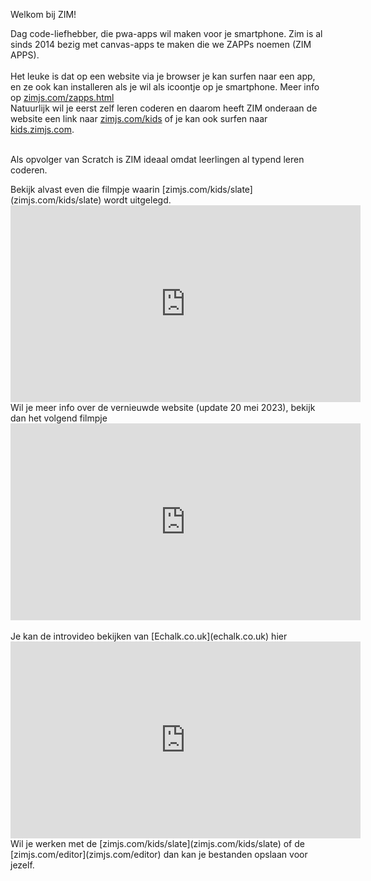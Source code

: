 Welkom bij ZIM!


Dag code-liefhebber, die pwa-apps wil maken voor je smartphone.
Zim is al sinds 2014 bezig met canvas-apps te maken die we ZAPPs noemen (ZIM APPS).
  <br><br>
Het leuke is dat op een website via je browser je kan surfen naar een app, en ze ook kan installeren als je wil als icoontje op je smartphone. Meer info op [zimjs.com/zapps.html](zimjs.com/zapps.html)
<br>
Natuurlijk wil je eerst zelf leren coderen en daarom heeft ZIM onderaan de website een link naar [zimjs.com/kids](zimjs.com/kids) of je kan ook surfen naar [kids.zimjs.com](kids.zimjs.com/kids).
  <br><br>

Als opvolger van Scratch is ZIM ideaal omdat leerlingen al typend leren coderen.
<br>
<div class="dodona-centered-group">
Bekijk alvast even die filmpje waarin [zimjs.com/kids/slate](zimjs.com/kids/slate) wordt uitgelegd.
<br>
<iframe width="560" height="315" src="https://www.youtube.com/embed/7F6O_O9bBGA" title="YouTube video player" frameborder="0" allow="accelerometer; autoplay; clipboard-write; encrypted-media; gyroscope; picture-in-picture; web-share" allowfullscreen></iframe>
  <br>
Wil je meer info over de vernieuwde website (update 20 mei 2023), bekijk dan het volgend filmpje
<br>
<iframe width="560" height="315" src="https://www.youtube.com/embed/-BHLqXgAcSY" title="YouTube video player" frameborder="0" allow="accelerometer; autoplay; clipboard-write; encrypted-media; gyroscope; picture-in-picture; web-share" allowfullscreen></iframe>
<br>
<br>
Je kan de introvideo bekijken van [Echalk.co.uk](echalk.co.uk) hier 
<iframe width="560" height="315" src="https://www.youtube.com/embed/26Ml0B8D3JI" title="YouTube video player" frameborder="0" allow="accelerometer; autoplay; clipboard-write; encrypted-media; gyroscope; picture-in-picture; web-share" allowfullscreen></iframe>
<br>
Wil je werken met de [zimjs.com/kids/slate](zimjs.com/kids/slate) of de [zimjs.com/editor](zimjs.com/editor) dan kan je bestanden opslaan voor jezelf.

</div>
